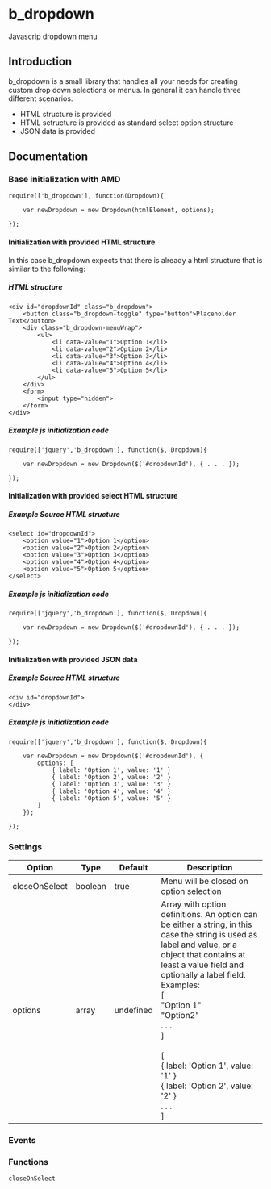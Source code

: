 # b_dropdown
Javascrip dropdown menu

## Introduction

b_dropdown is a small library that handles all your needs for creating custom drop down selections or menus. In general 
it can handle three different scenarios.
- HTML structure is provided
- HTML sctructure is provided as standard select option structure
- JSON data is provided


## Documentation

### Base initialization with AMD

	require(['b_dropdown'], function(Dropdown){
	
    	var newDropdown = new Dropdown(htmlElement, options);
    	
    });
    
#### Initialization with provided HTML structure
In this case b_dropdown expects that there is already a html structure that is similar to the following:
	
##### HTML structure	
	<div id="dropdownId" class="b_dropdown">
		<button class="b_dropdown-toggle" type="button">Placeholder Text</button>
		<div class="b_dropdown-menuWrap">
			<ul>
				<li data-value="1">Option 1</li>
				<li data-value="2">Option 2</li>
				<li data-value="3">Option 3</li>
				<li data-value="4">Option 4</li>
				<li data-value="5">Option 5</li>
			</ul>
		</div>
		<form>
			<input type="hidden">
		</form>
	</div>
	
##### Example js initialization code	

	require(['jquery','b_dropdown'], function($, Dropdown){
	
    	var newDropdown = new Dropdown($('#dropdownId'), { . . . });
    	
    });
    
    
#### Initialization with provided select HTML structure 

##### Example Source HTML structure	
	<select id="dropdownId">
		<option value="1">Option 1</option>
		<option value="2">Option 2</option>
		<option value="3">Option 3</option>
		<option value="4">Option 4</option>
		<option value="5">Option 5</option>
	</select>
	
##### Example js initialization code	

	require(['jquery','b_dropdown'], function($, Dropdown){
	
    	var newDropdown = new Dropdown($('#dropdownId'), { . . . });
    	
    });


#### Initialization with provided JSON data

##### Example Source HTML structure	
	<div id="dropdownId">
	</div>
	
##### Example js initialization code	

	require(['jquery','b_dropdown'], function($, Dropdown){
	
    	var newDropdown = new Dropdown($('#dropdownId'), {
    		options: [
    			{ label: 'Option 1', value: '1' }
    			{ label: 'Option 2', value: '2' }
    			{ label: 'Option 3', value: '3' }
    			{ label: 'Option 4', value: '4' }
    			{ label: 'Option 5', value: '5' }
    		]
    	});
    	
    });
    

### Settings

Option | Type | Default | Description
------ | ---- | ------- | ------------
closeOnSelect | boolean | true | Menu will be closed on option selection
options | array | undefined | Array with option definitions. An option can be either a string, in this case the string is used as label and value, or a object that contains at least a value field and optionally a label field.<br>Examples:<br>[<br>"Option 1"<br>"Option2"<br> . . . <br>]<br><br>[<br>{ label: 'Option 1', value: '1' }<br>{ label: 'Option 2', value: '2' }<br> . . . <br>]


### Events



### Functions

	closeOnSelect


